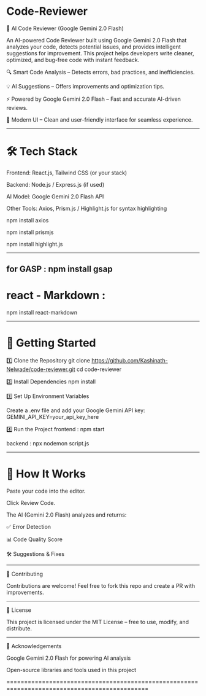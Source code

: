 # Code-Reviewer

🚀 AI Code Reviewer (Google Gemini 2.0 Flash)

An AI-powered Code Reviewer built using Google Gemini 2.0 Flash that analyzes your code, detects potential issues, and provides intelligent suggestions for improvement.
This project helps developers write cleaner, optimized, and bug-free code with instant feedback.

🔍 Smart Code Analysis – Detects errors, bad practices, and inefficiencies.

💡 AI Suggestions – Offers improvements and optimization tips.

⚡ Powered by Google Gemini 2.0 Flash – Fast and accurate AI-driven reviews.

🎨 Modern UI – Clean and user-friendly interface for seamless experience.

---------------------------------------------------------------------------------------------------------------------

# 🛠️ Tech Stack

Frontend: React.js, Tailwind CSS (or your stack)

Backend: Node.js / Express.js (if used)

AI Model: Google Gemini 2.0 Flash API

Other Tools: Axios, Prism.js / Highlight.js for syntax highlighting

npm install axios

npm install prismjs

npm install highlight.js

----------------------------------------------------------------------
for GASP : 
npm install gsap
----------------------------------------------------------------------
# react - Markdown : 
npm install react-markdown

------------------------------------------------------------------------------------------------------------------------

# 🚀 Getting Started
1️⃣ Clone the Repository
git clone https://github.com/Kashinath-Nelwade/code-reviewer.git
cd code-reviewer


2️⃣ Install Dependencies
npm install

3️⃣ Set Up Environment Variables

Create a .env file and add your Google Gemini API key: GEMINI_API_KEY=your_api_key_here

4️⃣ Run the Project
frontend : 
npm start

backend : 
npx nodemon script.js 


---------------------------------------------------------------------------------------------
# 🎯 How It Works

Paste your code into the editor.

Click Review Code.

The AI (Gemini 2.0 Flash) analyzes and returns:

✅ Error Detection

📊 Code Quality Score

🛠️ Suggestions & Fixes

-----------------------------------------------------------------------------------

🤝 Contributing

Contributions are welcome! Feel free to fork this repo and create a PR with improvements.

-------------------------------------------------------------------------------------

📜 License

This project is licensed under the MIT License – free to use, modify, and distribute.

--------------------------------------------------------------------------------------

🙌 Acknowledgements

Google Gemini 2.0 Flash
 for powering AI analysis

Open-source libraries and tools used in this project

==============================================================================================
